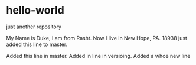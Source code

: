 # hello-world
just another repository

My Name is Duke, I am from  Rasht. Now I live in New Hope, PA. 18938
just added this line to master.

Added this line in master.
Added in line in versioing.
Added a whoe new line
